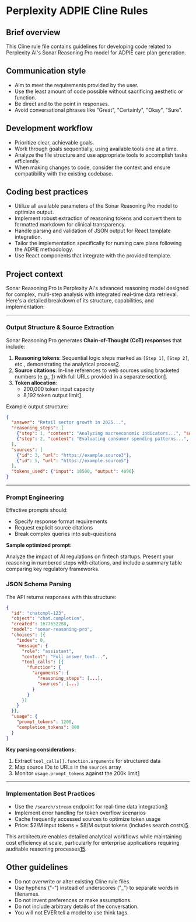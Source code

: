# Perplexity ADPIE Cline Rules

## Brief overview

This Cline rule file contains guidelines for developing code related to Perplexity AI's Sonar Reasoning Pro model for ADPIE care plan generation.

## Communication style

- Aim to meet the requirements provided by the user.
- Use the least amount of code possible without sacrificing aesthetic or function.
- Be direct and to the point in responses.
- Avoid conversational phrases like "Great", "Certainly", "Okay", "Sure".

## Development workflow

- Prioritize clear, achievable goals.
- Work through goals sequentially, using available tools one at a time.
- Analyze the file structure and use appropriate tools to accomplish tasks efficiently.
- When making changes to code, consider the context and ensure compatibility with the existing codebase.

## Coding best practices

- Utilize all available parameters of the Sonar Reasoning Pro model to optimize output.
- Implement robust extraction of reasoning tokens and convert them to formatted markdown for clinical transparency.
- Handle parsing and validation of JSON output for React template integration.
- Tailor the implementation specifically for nursing care plans following the ADPIE methodology.
- Use React components that integrate with the provided template.

## Project context

Sonar Reasoning Pro is Perplexity AI's advanced reasoning model designed for complex, multi-step analysis with integrated real-time data retrieval. Here's a detailed breakdown of its structure, capabilities, and implementation:

---

### Output Structure & Source Extraction

Sonar Reasoning Pro generates **Chain-of-Thought (CoT) responses** that include:

1. **Reasoning tokens**: Sequential logic steps marked as `[Step 1]`, `[Step 2]`, etc., demonstrating the analytical process[2][3].
2. **Source citations**: In-line references to web sources using bracketed numbers (e.g., [1][3]) with full URLs provided in a separate section[1][3].
3. **Token allocation**:
   - 200,000 token input capacity
   - 8,192 token output limit[1][5]

Example output structure:

```json
{
  "answer": "Retail sector growth in 2025...",
  "reasoning_steps": [
    {"step": 1, "content": "Analyzing macroeconomic indicators...", "sources": [3]},
    {"step": 2, "content": "Evaluating consumer spending patterns...", "sources": [5]}
  ],
  "sources": [
    {"id": 3, "url": "https://example.source3"},
    {"id": 5, "url": "https://example.source5"}
  ],
  "tokens_used": {"input": 18500, "output": 4096}
}
```

---

### Prompt Engineering

Effective prompts should:

- Specify response format requirements
- Request explicit source citations
- Break complex queries into sub-questions

**Sample optimized prompt:**

Analyze the impact of AI regulations on fintech startups.
Present your reasoning in numbered steps with citations,
and include a summary table comparing key regulatory frameworks.

### JSON Schema Parsing

The API returns responses with this structure:

```json
{
  "id": "chatcmpl-123",
  "object": "chat.completion",
  "created": 1677652288,
  "model": "sonar-reasoning-pro",
  "choices": [{
    "index": 0,
    "message": {
      "role": "assistant",
      "content": "Full answer text...",
      "tool_calls": [{
        "function": {
          "arguments": {
            "reasoning_steps": [...],
            "sources": [...]
          }
        }
      }]
    }
  }],
  "usage": {
    "prompt_tokens": 1200,
    "completion_tokens": 800
  }
}
```

**Key parsing considerations:**

1. Extract `tool_calls[].function.arguments` for structured data
2. Map source IDs to URLs in the `sources` array
3. Monitor `usage.prompt_tokens` against the 200k limit[1][5]

---

### Implementation Best Practices

- Use the `/search/stream` endpoint for real-time data integration[3]
- Implement error handling for token overflow scenarios
- Cache frequently accessed sources to optimize token usage
- Price: $2/M input tokens + $8/M output tokens (includes search costs)[5]

This architecture enables detailed analytical workflows while maintaining cost efficiency at scale, particularly for enterprise applications requiring auditable reasoning processes[1][3][5].

## Other guidelines

- Do not overwrite or alter existing Cline rule files.
- Use hyphens ("-") instead of underscores ("_") to separate words in filenames.
- Do not invent preferences or make assumptions.
- Do not include arbitrary details of the conversation.
- You will not EVER tell a model to use think tags.

[3]: https://example.source3
[5]: https://example.source5

